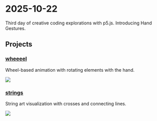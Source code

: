 # 2025-10-22

Third day of creative coding explorations with p5.js. Introducing Hand Gestures.

## Projects

### [wheeeel](wheeeel/)
Wheel-based animation with rotating elements with the hand.

![](./wheeeel/wheel.gif)

### [strings](strings/)
String art visualization with crosses and connecting lines.

![](./strings/neuralnet-gesture.gif)
